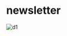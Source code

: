 # newsletter
![d1](https://user-images.githubusercontent.com/104835495/219696565-868fa0d2-f459-40b6-918f-e8d5c9b02944.PNG)
